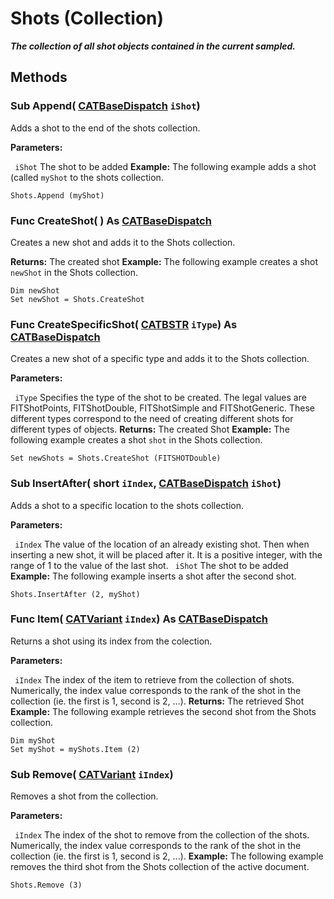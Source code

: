 # Shots (Collection)

**_The collection of all shot objects contained in the current sampled._**

## Methods

### Sub **Append**( [CATBaseDispatch](../System/interface_CATBaseDispatch_45333.md)  `iShot`)

Adds a shot to the end of the shots collection.

**Parameters:**

` iShot`      The shot to be added  **Example:**      The following example adds a shot (called `myShot` to the shots collection.

```VBScript
Shots.Append (myShot)

```

### Func **CreateShot**( ) As [CATBaseDispatch](../System/interface_CATBaseDispatch_45333.md)

Creates a new shot and adds it to the Shots collection.

**Returns:**      The created shot  **Example:**      The following example creates a shot `newShot` in the Shots collection.

```VBScript
Dim newShot
Set newShot = Shots.CreateShot

```

### Func **CreateSpecificShot**( [CATBSTR](../System/typedef_CATBSTR_8129.md)  `iType`) As [CATBaseDispatch](../System/interface_CATBaseDispatch_45333.md)

Creates a new shot of a specific type and adds it to the Shots collection.

**Parameters:**

` iType`      Specifies the type of the shot to be created. The legal values are FITShotPoints, FITShotDouble, FITShotSimple and FITShotGeneric. These different types correspond to the need of creating different shots for different types of objects.
**Returns:**      The created Shot  **Example:**      The following example creates a shot `shot` in the Shots collection.

```VBScript
Set newShots = Shots.CreateShot (FITSHOTDouble)

```

### Sub **InsertAfter**( short  `iIndex`,  [CATBaseDispatch](../System/interface_CATBaseDispatch_45333.md)  `iShot`)

Adds a shot to a specific location to the shots collection.

**Parameters:**

` iIndex`      The value of the location of an already existing shot. Then when inserting a new shot, it will be placed after it. It is a positive integer, with the range of 1 to the value of the last shot.
` iShot`      The shot to be added  **Example:**      The following example inserts a shot after the second shot.

```VBScript
Shots.InsertAfter (2, myShot)

```

### Func **Item**( [CATVariant](../System/typedef_CATVariant_20656.md)  `iIndex`) As [CATBaseDispatch](../System/interface_CATBaseDispatch_45333.md)

Returns a shot using its index from the colection.

**Parameters:**

` iIndex`      The index of the item to retrieve from the collection of shots. Numerically, the index value corresponds to the rank of the shot in the collection (ie. the first is 1, second is 2, ...).
**Returns:**      The retrieved Shot  **Example:**      The following example retrieves the second shot from the Shots collection.

```VBScript
Dim myShot
Set myShot = myShots.Item (2)

```

### Sub **Remove**( [CATVariant](../System/typedef_CATVariant_20656.md)  `iIndex`)

Removes a shot from the collection.

**Parameters:**

` iIndex`      The index of the shot to remove from the collection of the shots. Numerically, the index value corresponds to the rank of the shot in the collection (ie. the first is 1, second is 2, ...).  **Example:**      The following example removes the third shot from the Shots collection of the active document.

```VBScript
Shots.Remove (3)

```